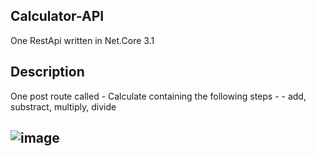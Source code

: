 ## Calculator-API
One RestApi written in Net.Core 3.1

## Description
One post route called - Calculate containing the following steps -  - add, substract, multiply, divide

## ![image](https://user-images.githubusercontent.com/102611205/176288879-6e0e6557-8848-4626-8afd-8462724dea0c.png)

